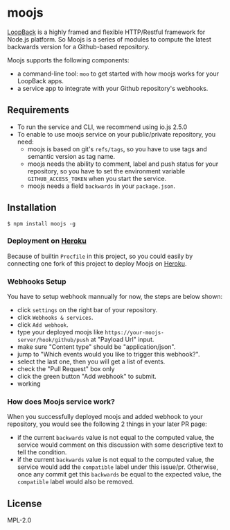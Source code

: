 # moojs

[LoopBack](https://github.com/strongloop/loopback) is a highly framed and 
flexible HTTP/Restful framework for Node.js platform. So Moojs is a series 
of modules to compute the latest backwards version for a Github-based repository.

Moojs supports the following components:

+ a command-line tool: `moo` to get started with how moojs works for your 
  LoopBack apps.
+ a service app to integrate with your Github repository's webhooks.

## Requirements

+ To run the service and CLI, we recommend using io.js 2.5.0
+ To enable to use moojs service on your public/private repository, you need:
  - moojs is based on git's `refs/tags`, so you have to use tags and 
    semantic version as tag name.
  - moojs needs the ability to comment, label and push status for your repository,
    so you have to set the environment variable `GITHUB_ACCESS_TOKEN` when you
    start the service.
  - moojs needs a field `backwards` in your `package.json`.

## Installation

```
$ npm install moojs -g
```

### Deployment on [Heroku](https://herokuapp.com)

Because of builtin `Procfile` in this project, so you could easily by connecting one
fork of this project to deploy Moojs on [Heroku](https://herokuapp.com).

### Webhooks Setup

You have to setup webhook mannually for now, the steps are below shown:

+ click `settings` on the right bar of your repository.
+ click `Webhooks & services`.
+ click `Add webhook`.
+ type your deployed moojs like `https://your-moojs-server/hook/github/push` at
  "Payload Url" input.
+ make sure "Content type" should be "application/json".
+ jump to "Which events would you like to trigger this webhook?".
+ select the last one, then you will get a list of events.
+ check the "Pull Request" box only
+ click the green button "Add webhook" to submit.
+ working

### How does Moojs service work?

When you successfully deployed moojs and added webhook to your repository, you would
see the following 2 things in your later PR page:

+ if the current `backwards` value is not equal to the computed value, the service would
  comment on this discussion with some descriptive text to tell the condition.
+ if the current `backwards` value is not equal to the computed value, the service would
  add the `compatible` label under this issue/pr. Otherwise, once any commit get this
  `backwards` be equal to the expected value, the `compatible` label would also be 
  removed.

## License

MPL-2.0
